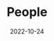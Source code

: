 ---
title: People
date: 2022-10-24

type: landing

sections:
  - block: people
    content:
      title: Unsere Trainer 
      # Choose which groups/teams of users to display.
      #   Edit `user_groups` in each user's profile to add them to one or more of these groups.
      user_groups:
          - Trainer 
          - Supervision 
      sort_by: Params.last_name
      sort_ascending: true
    design:
      show_interests: false
      show_role: false 
      show_social: true
---